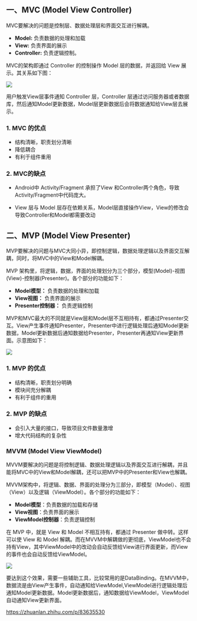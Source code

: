 ## 一、MVC (Model View Controller)

MVC要解决的问题是控制层、数据处理层和界面交互进行解耦。

- **Model:**  负责数据的处理和加载
- **View:**  负责界面的展示
- **Controller:** 负责逻辑控制。

MVC的架构即通过 Controller 的控制操作 Model 层的数据，并返回给 View 展示。其关系如下图：

![](https://pic1.zhimg.com/80/v2-9d1b8b206bc3b782bb5dbb103bbb73e4_720w.jpg)

用户触发View层事件通知 Controller 层，Controller 层通过访问服务器或者数据库，然后通知Model更新数据，Model层更新数据后会将数据通知给View层去展示。

### 1. MVC 的优点

- 结构清晰，职责划分清晰
- 降低耦合
- 有利于组件重用

### 2. MVC的缺点

- Android中 Activity/Fragment 承担了View 和Controller两个角色，导致Activity/Fragment中代码庞大。

- View 层与 Model 层存在依赖关系，Model层直接操作View，View的修改会导致Controller和Model都需要改动



## 二、MVP (Model View Presenter)

MVP要解决的问题与MVC大同小异，即控制逻辑，数据处理逻辑以及界面交互解耦，同时，将MVC中的View和Model解耦。

MVP 架构里，将逻辑，数据，界面的处理划分为三个部分，模型(Model)-视图(View)-控制器(Presenter)。各个部分的功能如下：

- **Model模型：** 负责数据的处理和加载
- **View视图：** 负责界面的展示
- **Presenter控制器：**  负责逻辑控制

MVP和MVC最大的不同就是View层和Model层不互相持有，都通过Presenter交互。View产生事件通知Presenter，Presenter中进行逻辑处理后通知Model更新数据，Model更新数据后通知数据给Presenter，Presenter再通知View更新界面。示意图如下：

![](https://pic1.zhimg.com/80/v2-cdfc6c60e8be1a3b8caa7fe0697a2e0c_720w.jpg)



### 1. MVP 的优点

- 结构清晰，职责划分明确
- 模块间充分解耦
- 有利于组件的重用

### 2. MVP 的缺点

- 会引入大量的接口，导致项目文件数量激增
- 增大代码结构的复杂性

### MVVM (Model View ViewModel)

MVVM要解决的问题是将控制逻辑、数据处理逻辑以及界面交互进行解耦，并且能将MVC中的View和Model解耦，还可以把MVP中的Presenter和View也解耦。

MVVM架构中，将逻辑、数据、界面的处理分为三部分，即模型（Model）、视图（View）以及逻辑（ViewModel）。各个部分的功能如下：

- **Model模型**：负责数据的加载和存储
- **View视图**：负责界面的展示
- **ViewModel控制器**：负责逻辑控制

在 MVP 中，就是 View 和 Model 不相互持有，都通过 Presenter 做中转。这样可以使 View 和 Model 解耦。而在MVVM中解耦做的更彻底，ViewModel也不会持有View，其中ViewModel中的改动会自动反馈给View进行界面更新，而View的事件也会自动反馈给ViewModel。

![](https://pic4.zhimg.com/80/v2-f6f7c0e53f42e7d3291c7784b1b2d157_720w.jpg)

要达到这个效果，需要一些辅助工具，比较常用的是DataBinding。在MVVM中，数据流是由View产生事件，自动通知给ViewModel,ViewModel进行逻辑处理后通知Model更新数据。Model更新数据后，通知数据给ViewModel，ViewModel自动通知View更新界面。



https://zhuanlan.zhihu.com/p/83635530

